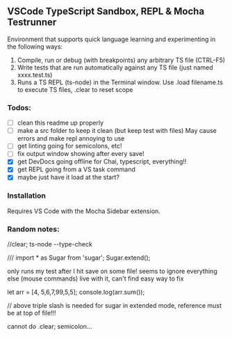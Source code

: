 
## VSCode TypeScript Sandbox, REPL & Mocha Testrunner

Environment that supports quick language learning and experimenting in the following ways:

1. Compile, run or debug (with breakpoints) any arbitrary TS file (CTRL-F5)
2. Write tests that are run automatically against any TS file (just named xxxx.test.ts)
3. Runs a TS REPL (ts-node) in the Terminal window. Use .load filename.ts to execute TS files, .clear to reset scope


### Todos:

+ [ ] clean this readme up properly
+ [ ] make a src folder to keep it clean (but keep test with files) May cause errors and make repl annoying to use
+ [ ] get linting going for semicolons, etc!
+ [ ] fix output window showing after every save!
+ [x] get DevDocs going offline for Chai, typescript, everything!!
+ [x] get REPL going from a VS task command
+ [x] maybe just have it load at the start?

### Installation

Requires VS Code with the Mocha Sidebar extension. 


### Random notes:


//clear; ts-node --type-check  

/// <reference path="./node_modules/sugar/sugar-extended.d.ts" />
import * as Sugar from 'sugar';
Sugar.extend();


only runs my test after I hit save on some file!
    seems to ignore everything else (mouse commands)
        live with it, can't find easy way to fix



let arr = [4, 5,6,7,99,5,5];
console.log(arr.sum());


// above triple slash is needed for sugar in extended mode, 
reference must be at top of file!!!

cannot do .clear; semicolon...

